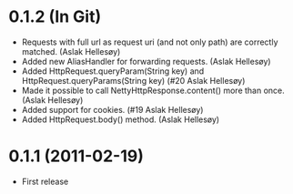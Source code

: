 0.1.2 (In Git)
==================

* Requests with full url as request uri (and not only path) are correctly matched. (Aslak Hellesøy)
* Added new AliasHandler for forwarding requests. (Aslak Hellesøy)
* Added HttpRequest.queryParam(String key) and HttpRequest.queryParams(String key) (#20 Aslak Hellesøy)
* Made it possible to call NettyHttpResponse.content() more than once. (Aslak Hellesøy)
* Added support for cookies. (#19 Aslak Hellesøy)
* Added HttpRequest.body() method. (Aslak Hellesøy)

0.1.1 (2011-02-19)
==================

* First release